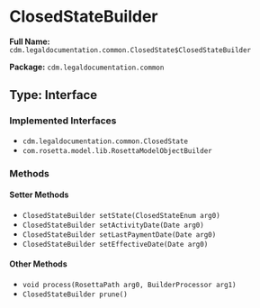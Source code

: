 # ClosedStateBuilder

**Full Name:** `cdm.legaldocumentation.common.ClosedState$ClosedStateBuilder`

**Package:** `cdm.legaldocumentation.common`

## Type: Interface

### Implemented Interfaces

- `cdm.legaldocumentation.common.ClosedState`
- `com.rosetta.model.lib.RosettaModelObjectBuilder`

### Methods

#### Setter Methods

- `ClosedStateBuilder setState(ClosedStateEnum arg0)`
- `ClosedStateBuilder setActivityDate(Date arg0)`
- `ClosedStateBuilder setLastPaymentDate(Date arg0)`
- `ClosedStateBuilder setEffectiveDate(Date arg0)`

#### Other Methods

- `void process(RosettaPath arg0, BuilderProcessor arg1)`
- `ClosedStateBuilder prune()`

